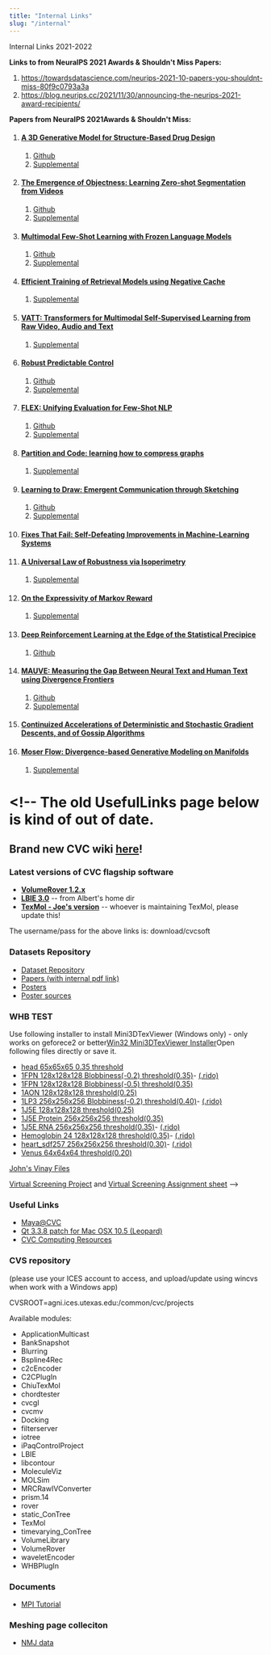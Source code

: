 ```yaml
---
title: "Internal Links"
slug: "/internal"
---
```


Internal Links 2021-2022

**Links to from NeuraIPS 2021 Awards & Shouldn't Miss Papers:**

1. https://towardsdatascience.com/neurips-2021-10-papers-you-shouldnt-miss-80f9c0793a3a
2. https://blog.neurips.cc/2021/11/30/announcing-the-neurips-2021-award-recipients/

**Papers from NeuraIPS 2021Awards & Shouldn't Miss:**

1. #### [A 3D Generative Model for Structure-Based Drug Design](https://papers.nips.cc/paper/2021/hash/314450613369e0ee72d0da7f6fee773c-Abstract.html)

   1. [Github](https://github.com/luost26/3D-Generative-SBDD)
   2. [Supplemental](https://papers.nips.cc/paper/2021/file/314450613369e0ee72d0da7f6fee773c-Supplemental.pdf)

2. #### [The Emergence of Objectness: Learning Zero-shot Segmentation from Videos](https://papers.nips.cc/paper/2021/hash/6d9cb7de5e8ac30bd5e8734bc96a35c1-Abstract.html)

   1. [Github](https://github.com/rt219/The-Emergence-of-Objectness)
   2. [Supplemental](https://papers.nips.cc/paper/2021/file/314450613369e0ee72d0da7f6fee773c-Supplemental.pdf)

3. #### [Multimodal Few-Shot Learning with Frozen Language Models](https://papers.nips.cc/paper/2021/hash/01b7575c38dac42f3cfb7d500438b875-Abstract.html)

   1. [Github](https://fh295.github.io/frozen.html)
   2. [Supplemental](https://papers.nips.cc/paper/2021/file/01b7575c38dac42f3cfb7d500438b875-Supplemental.pdf)

4. #### [Efficient Training of Retrieval Models using Negative Cache](https://papers.nips.cc/paper/2021/hash/2175f8c5cd9604f6b1e576b252d4c86e-Abstract.html)

   1. [Supplemental](https://papers.nips.cc/paper/2021/file/2175f8c5cd9604f6b1e576b252d4c86e-Supplemental.pdf)

5. #### [VATT: Transformers for Multimodal Self-Supervised Learning from Raw Video, Audio and Text](https://papers.nips.cc/paper/2021/hash/cb3213ada48302953cb0f166464ab356-Abstract.html)

   1. [Supplemental](https://papers.nips.cc/paper/2021/file/cb3213ada48302953cb0f166464ab356-Supplemental.pdf)

6. #### [Robust Predictable Control](https://papers.nips.cc/paper/2021/hash/e9f85782949743dcc42079e629332b5f-Abstract.html)

   1. [Github](https://github.com/google-research/google-research/tree/master/rpc)
   2. [Supplemental](https://papers.nips.cc/paper/2021/file/e9f85782949743dcc42079e629332b5f-Supplemental.pdf)

7. #### [FLEX: Unifying Evaluation for Few-Shot NLP](https://papers.nips.cc/paper/2021/hash/8493eeaccb772c0878f99d60a0bd2bb3-Abstract.html)

   1. [Github](https://github.com/allenai/flex)
   2. [Supplemental](https://papers.nips.cc/paper/2021/file/8493eeaccb772c0878f99d60a0bd2bb3-Supplemental.pdf)

8. #### [Partition and Code: learning how to compress graphs](https://papers.nips.cc/paper/2021/hash/9a4d6e8685bd057e4f68930bd7c8ecc0-Abstract.html)

   1. [Supplemental](https://papers.nips.cc/paper/2021/file/9a4d6e8685bd057e4f68930bd7c8ecc0-Supplemental.pdf)

9. #### [Learning to Draw: Emergent Communication through Sketching](https://papers.nips.cc/paper/2021/hash/39d0a8908fbe6c18039ea8227f827023-Abstract.html)

   1. [Github](https://github.com/Ddaniela13/LearningToDraw)
   2. [Supplemental](https://papers.nips.cc/paper/2021/file/39d0a8908fbe6c18039ea8227f827023-Supplemental.pdf)

10. #### [Fixes That Fail: Self-Defeating Improvements in Machine-Learning Systems](https://papers.nips.cc/paper/2021/hash/619427579e7b067421f6aa89d4a8990c-Abstract.html)
11. #### [A Universal Law of Robustness via Isoperimetry](https://openreview.net/forum?id=z71OSKqTFh7)
    1. [Supplemental](https://openreview.net/attachment?id=z71OSKqTFh7&name=supplementary_material)
12. #### [On the Expressivity of Markov Reward](https://openreview.net/forum?id=9DlCh34E1bN)

    1. [Supplemental](https://openreview.net/attachment?id=9DlCh34E1bN&name=supplementary_material)

13. #### [Deep Reinforcement Learning at the Edge of the Statistical Precipice](https://openreview.net/forum?id=uqv8-U4lKBe)

    1. [Github](https://github.com/google-research/rliable)

14. #### [MAUVE: Measuring the Gap Between Neural Text and Human Text using Divergence Frontiers](https://openreview.net/forum?id=Tqx7nJp7PR)

    1. [Github](https://github.com/krishnap25/mauve-experiments)
    2. [Supplemental](https://openreview.net/attachment?id=Tqx7nJp7PR&name=supplementary_material)

15. #### [Continuized Accelerations of Deterministic and Stochastic Gradient Descents, and of Gossip Algorithms](https://openreview.net/forum?id=bGfDnD7xo-v)
16. #### [Moser Flow: Divergence-based Generative Modeling on Manifolds](https://openreview.net/forum?id=qGvMv3undNJ)

    1. [Supplemental](https://openreview.net/attachment?id=qGvMv3undNJ&name=supplementary_material)

<!-- ### Internal Links

* [CVC Wiki](http://cvcsite/mediawiki)
* [Internal Data Repository](http://cvcsite/Datasets)
* [Old CVC group meetings listing](http://cvcsite:8081/cvc/cvc-group-meetings)
* [Plone Site](http://cvcsite:8081/cvc/)
* [Internal Data Paths (2012 updates)](http://cvcweb.ices.utexas.edu/cvcwp/?page_id=2251)
* [Internal Software Paths (2012 updates)](http://cvcweb.ices.utexas.edu/cvcwp/?page_id=2265) -->

# <!-- The old UsefulLinks page below is kind of out of date.

## Brand new CVC wiki [here](http://cvcweb.ices.utexas.edu/mediawiki/)!

### Latest versions of CVC flagship software

- **[VolumeRover 1.2.x](http://cvcweb.ices.utexas.edu/software/VolumeRover/source/VolumeRover-latest.tar.gz)**
- **[LBIE 3.0](http://cvcweb.ices.utexas.edu/software/LBIE/source/LBIE-latest.tar.gz)** -- from Albert's home dir
- **[TexMol - Joe&#39;s version](http://cvcweb.ices.utexas.edu/software/TexMol/source/TexMol-latest.tar.gz)** -- whoever is maintaining TexMol, please update this!

The username/pass for the above links is: download/cvcsoft

### Datasets Repository

- [Dataset Repository](http://cvcweb.ices.utexas.edu/cvc/Datasets/)
- [Papers
  (with internal pdf link)](http://cvcweb.ices.utexas.edu/cvc/papers/index.php?internal)
- [Posters](http://cvcweb.ices.utexas.edu/cvc/posters/posters.php)
- [Poster sources](http://cvcweb.ices.utexas.edu/cvc/posters/source/posters.php)

### WHB TEST

Use following installer to install Mini3DTexViewer (Windows only) - only works on geforece2 or better[Win32 Mini3DTexViewer Installer](http://cvcweb.ices.utexas.edu/data/Software/Mini3DTexViewer_WHB/Mini3DTexViewer_WHB_setup.exe)Open following files directly or save it.

- [head 65x65x65 0.35 threshold](http://cvcweb.ices.utexas.edu/cvc/gallery/miniVolViewer/WHB/head65.rawiv0.35type3.whb)
- [1FPN 128x128x128 Blobbiness(-0.2) threshold(0.35)](http://cvcweb.ices.utexas.edu/cvc/gallery/miniVolViewer/WHB/1FPN_128x128x128_-0.2.rawiv0.35type3.whb)\- [(.rido)](http://cvcweb.ices.utexas.edu/cvc/gallery/miniVolViewer/WHB/1FPN_128x128x128_-0.2.rawiv0.35type3.whb.rido)
- [1FPN 128x128x128 Blobbiness(-0.5) threshold(0.35)](http://cvcweb.ices.utexas.edu/cvc/gallery/miniVolViewer/WHB/1FPN_64x64x64_-0.5.rawiv0.35type3.whb)
- [1AON 128x128x128 threshold(0.25)](http://cvcweb.ices.utexas.edu/cvc/gallery/miniVolViewer/WHB/1aon-acc.rawiv0.25type3.whb)
- [1LP3 256x256x256 Blobbiness(-0.2) threshold(0.40)](http://cvcweb.ices.utexas.edu/cvc/gallery/miniVolViewer/WHB/1LP3-0.2.rawiv0.40type3.whb)\- [(.rido)](http://cvcweb.ices.utexas.edu/cvc/gallery/miniVolViewer/WHB/1LP3-0.2.rawiv0.40type3.whb.rido)
- [1J5E 128x128x128 threshold(0.25)](http://cvcweb.ices.utexas.edu/cvc/gallery/miniVolViewer/WHB/1J5E.rawiv0.25type3.whb)
- [1J5E Protein 256x256x256 threshold(0.35)](http://cvcweb.ices.utexas.edu/cvc/gallery/miniVolViewer/WHB/1J5E_prot.rawiv0.35type3.whb)
- [1J5E RNA 256x256x256 threshold(0.35)](http://cvcweb.ices.utexas.edu/cvc/gallery/miniVolViewer/WHB/1J5E_rna.rawiv0.35type3.whb)\- [(.rido)](http://cvcweb.ices.utexas.edu/cvc/gallery/miniVolViewer/WHB/1J5E_rna.rawiv0.35type3.whb.rido)
- [Hemoglobin 24 128x128x128 threshold(0.35)](http://cvcweb.ices.utexas.edu/cvc/gallery/miniVolViewer/WHB/hbmatch24.pdb.rawiv0.35type3.whb)\- [(.rido)](http://cvcweb.ices.utexas.edu/cvc/gallery/miniVolViewer/WHB/hbmatch24.pdb.rawiv0.35type3.whb.rido)
- [heart_sdf257 256x256x256 threshold(0.30)](http://cvcweb.ices.utexas.edu/cvc/gallery/miniVolViewer/WHB/heart_sdf257.rawiv0.3type3.whb)\- [(.rido)](http://cvcweb.ices.utexas.edu/cvc/gallery/miniVolViewer/WHB/heart_sdf257.rawiv0.3type3.whb.rido)
- [Venus 64x64x64 threshold(0.20)](http://cvcweb.ices.utexas.edu/cvc/gallery/miniVolViewer/WHB/venus65.rawiv0.2type3.whb)

[John&#39;s Vinay Files](http://cvcweb.ices.utexas.edu/users/vinay)

[Virtual Screening Project](http://cvcweb.ices.utexas.edu/cvc/projects/project.php?proID=38) and
[Virtual Screening Assignment sheet](http://cvcweb.ices.utexas.edu/cvc/projects/VirtualScreening/virtualscreening.xls) -->

### Useful Links

<!-- * [Project Pages](http://cvcweb.ices.utexas.edu/cvc/projects/)
* [Gallery](http://cvcweb.ices.utexas.edu/cvc/gallery/gallery.php) - [Admin](http://cvcweb.ices.utexas.edu/cvc/gallery/gallery.php?admin)
* [Group Meetings](http://cvcweb.ices.utexas.edu/cvc/GroupMeetings/) - [Admin](http://cvcweb.ices.utexas.edu/cvc/GroupMeetings/?admin)
* [Task Board](http://cvcweb.ices.utexas.edu/cvc/Archive/)
* [SGE Manual](http://cvcweb.ices.utexas.edu/data/Manuals/SGE53AdminUserDoc.pdf)
* [CVC Papers](http://cvcweb.ices.utexas.edu/cvc/papers/papers.php) - [Admin1](http://cvcweb.ices.utexas.edu/cvc/papers/papers.php?admin) - [Admin2](http://cvcweb.ices.utexas.edu/cvc/papers/papers.php?admin=CCV)
* [Prisms Usage Scheduler](http://cvcweb.ices.utexas.edu/cvc/Schedule/)
* [Software](http://cvcweb.ices.utexas.edu/software/) |[CVC Software status](http://cvcweb.ices.utexas.edu/docs/cvcsoftwarestatus/) -[admin](http://cvcweb.ices.utexas.edu/docs/pipelinestatus/?admin=CVC)
* [datawiki](http://cvcweb.ices.utexas.edu/datawiki/) | [animwiki](http://cvcweb.ices.utexas.edu/animwiki) | [infrawiki](http://cvcweb.ices.utexas.edu/infrawiki/) | [molwiki](http://cvcweb.ices.utexas.edu/molwiki/) | [medwiki](http://cvcweb.ices.utexas.edu/medwiki/) | [softwiki](http://cvcweb.ices.utexas.edu/softwiki/)
* [Datasets](http://cvcweb.ices.utexas.edu/software/dataset.php) |[Cine Movies](http://cvcweb.ices.utexas.edu/data/Movies/cine/cine.php) -[admin](http://cvcweb.ices.utexas.edu/data/Movies/cine/cine.php?admin=CVC)
* [View Downloader Info](http://cvcweb.ices.utexas.edu/cvc/listDownloads.php) -->
<!-- * [CVC File Formats](/cvc/docs/cvcfileformats.html) | [CVC Utilities](cvcutilities.html) | [Joe&#39;s CVC FAQ](http://cvcweb.ices.utexas.edu/cvc/docs/cvcfaq/) -->

- [Maya@CVC](http://cvcweb.ices.utexas.edu/collections/papers/cvcmaya/index.htm)
- [Qt 3.3.8 patch for Mac OSX 10.5 (Leopard)](http://cvcweb.ices.utexas.edu/cvc/docs/utilities/qt3mac.patch2)
- [CVC Computing Resources](http://cvcweb.ices.utexas.edu/cvc/docs/cvcfaq/CVCComputingResources.txt)

### CVS repository

(please use your ICES account to access, and upload/update using wincvs when work with a Windows app)

CVSROOT=agni.ices.utexas.edu:/common/cvc/projects

Available modules:

- ApplicationMulticast
- BankSnapshot
- Blurring
- Bspline4Rec
- c2cEncoder
- C2CPlugIn
- ChiuTexMol
- chordtester
- cvcgl
- cvcmv
- Docking
- filterserver
- iotree
- iPaqControlProject
- LBIE
- libcontour
- MoleculeViz
- MOLSim
- MRCRawIVConverter
- prism.14
- rover
- static_ConTree
- TexMol
- timevarying_ConTree
- VolumeLibrary
- VolumeRover
- waveletEncoder
- WHBPlugIn

<!-- ### [Wah Chiu Group](http://ncmidb.bcm.tmc.edu/EMDB/Groups/Group_32/Project_363/index_html_co?sort_by=title), [UT](http://ncmi.bcm.tmc.edu/ncmi/collaborations/NCMI-UCSF-UT) -->

<!-- #### Mini Browsers Demo Page

* [Mini Viewers](http://cvcweb.ices.utexas.edu/cvc/gallery/miniVolViewer/)

#### Mini Browsers Encoders and Plug-Ins

* [Wavelet Encoder](http://cvcweb.ices.utexas.edu/software/wavelet/wavelet.tar)http://cvcweb.oden.utexas.edu/software/wavelet
* [c2c Encoder](http://cvcweb.ices.utexas.edu/software/c2c/c2c.tar)http://cvcweb.oden.utexas.edu/software/c2c
* [WHB Plug-In](http://cvcweb.ices.utexas.edu/software/WHBplugIn/3DTexViewer_ActiveX_WHB.zip)http://cvcweb.oden.utexas.edu/software/WHBplugIn
* [c2c Plug-In](http://cvcweb.ices.utexas.edu/software/MiniVolViewer_ActiveX_C2C.zip)http://cvcweb.oden.utexas.edu/software/c2cPlugIn
* [TexMol Plug-In](http://cvcweb.ices.utexas.edu/software/TexMolPlugin.tar.gz)

[Oracle Editor(CCVWEB)](http://cvcweb.ices.utexas.edu/projects/visportal/dev/OracleEditor.php)

#### Software Pages - [project admin](http://cvcweb.ices.utexas.edu/cvc/projects/ProjectAdmin.php?pwd=ridopark)

* [MolFingerDB](http://cvcweb.ices.utexas.edu/MolFingerDB)http://cvcweb.oden.utexas.edu/MolFingerDB
* [TexMol Software Pages](http://cvcweb.ices.utexas.edu/software/TexMol)http://cvcweb.oden.utexas.edu/software/TexMol
* [MiniTexMol Software Pages](http://cvcweb.ices.utexas.edu/software/miniTexMol)http://cvcweb.oden.utexas.edu/software/miniTexMol
* [VolRover Software Pages](http://cvcweb.ices.utexas.edu/software/VolRover)http://cvcweb.oden.utexas.edu/software/VolRover
* [LBIE-Mesher Software Pages](http://cvcweb.ices.utexas.edu/software/LBIE-Mesher)http://cvcweb.oden.utexas.edu/software/LBIE-Mesher
* [VolVideo Software Pages](http://cvcweb.ices.utexas.edu/software/VolVideo)http://cvcweb.ices.utexas.edu/software/VolVideo
* [Multi-Tiled Displays and Parallel Volume Rendering](http://cvcweb.ices.utexas.edu/software/MultiTD_ParallelVR)http://cvcweb.oden.utexas.edu/software/MultiTD\_ParallelVR
* [Parallel Volume Raycaster](http://cvcweb.ices.utexas.edu/software/ParallelVRay)http://cvcweb.oden.utexas.edu/software/ParallelVRay
* [Parallel Isocontour Render Server](http://cvcweb.oden.utexas.edu/software/ParallelIsoRenderServer)http://cvcweb.oden.utexas.edu/software/ParallelIsoRenderServer
* [Earth Simulator Project](http://cvcweb.ices.utexas.edu/software/EarthSim/)http://cvcweb.oden.utexas.edu/software/EarthSim
* [texas visualization portal](http://cvcweb.ices.utexas.edu/software/TxVisPortal)http://cvcweb.oden.utexas.edu/software/TxVisPortal
* [Translation](http://cvcweb.ices.utexas.edu/projects/translation)
  http://cvcweb.oden.utexas.edu/projects/translation -->

<!-- #### Library Pages

* [VolRendering Lib](http://cvcweb.ices.utexas.edu/software/VolRenderingLib)http://cvcweb.oden.utexas.edu/software/VolRover
* [LBIE-Mesher Library Pages](http://cvcweb.ices.utexas.edu/software/LBIE-Lib)http://cvcweb.oden.utexas.edu/software/LBIE-Lib
* [Fast Isocontour Library Pages](http://cvcweb.ices.utexas.edu/software/FastIsocontourLib)http://cvcweb.oden.utexas.edu/software/FastIsocontourLib
* [Multi-tiled Display](http://cvcweb.ices.utexas.edu/software/TileLib)http://cvcweb.oden.utexas.edu/software/TileLib
* [Tetra Lib](http://cvcweb.ices.utexas.edu/software/TetraLib)http://cvcweb.oden.utexas.edu/software/TetraLib
* [Filter(2D, 3D) Lib](http://cvcweb.ices.utexas.edu/software/Filter2D3DLib)http://cvcweb.oden.utexas.edu/software/Filter2D3DLib
* [Classify(2D, 3D) Lib](http://cvcweb.ices.utexas.edu/software/ClassifyLib)http://cvcweb.oden.utexas.edu/software/ClassifyLib
* [Segment(2D, 3D) Lib](http://cvcweb.ices.utexas.edu/software/SegmentLib)http://cvcweb.oden.utexas.edu/software/SegmentLib
* [Dual Contour Lib](http://cvcweb.ices.utexas.edu/software/DualContourLib)http://cvcweb.oden.utexas.edu/software/DualContourLib
* [SDF Lib](http://cvcweb.ices.utexas.edu/software/SDF-Lib)
  http://cvcweb.oden.utexas.edu/software/SDF-Lib -->

### Documents

<!-- * [Classfication and Visualization of Scanned **Prostate** Images for Radiation Diagnosis/Treatment](http://cvcweb.ices.utexas.edu/projects/medx/prostateIdentification/) -->

- [MPI Tutorial](http://cvcweb.ices.utexas.edu/cvc/docs/MPI_Tutorial.pdf)

<!-- ### Software download

* Texmol:[source](http://cvcweb.ices.utexas.edu/software/TexMol.zip),[binary for Windows](http://cvcweb.ices.utexas.edu/software/texmol.windows.vc6.0.qt.3.3.3.edu.tar.gz),[binary for Linux (RedHat 9.0)](http://cvcweb.ices.utexas.edu/software/texmol.linux.gcc3.2.2.qt.3.3.4.tar.gz),
* VolRover:[source](http://cvcweb.ices.utexas.edu/software/VolumeRover.zip),[binary for Windows](http://cvcweb.ices.utexas.edu/software/VolumeRover-i386-win32-vc6-qt3.3.3.zip),[binary for Linux (RedHat 9.0)](http://cvcweb.ices.utexas.edu/software/VolumeRover-i386-linux-gcc3.2.2-qt3.3.4.tar.gz),
* LBIE-Mesher:
  [source](http://cvcweb.ices.utexas.edu/software/LBIE_Mesher.zip),
  [binary for Windows](http://cvcweb.ices.utexas.edu/software/LBIE_Mesher-i386-win32-vc6-qt3.3.3.zip),
  [binary for Linux (RedHat 9.0)](http://cvcweb.ices.utexas.edu/software/LBIE_Mesher.linux.gcc3.2.2.qt.3.3.4.tar.gz), -->

<!-- ### Large Datasets

All large datasets are collected into Prisms SRB at C-/A/home/visportal.CCVVISSRB/LargeDataAlso you can use [Web SRB Browser.](http://prisms.ices.utexas.edu/visportal/browseSRB.php?cdir=/A/home/visportal.CCVVISSRB/LargeData)

1. Oceanography Simulation Data - //milagros/ccv/stammer/full/orig
2. Cosmology Simulation Data - //milagros/ccv/explosions and //milagros/ccv/santa-barbara
3. Oil Reservoir Simulation Data - //milagros/ccv/hydro/hydro6A/vtm, //milagrosccv/hydro/hydro6B/vtm, and //milagrosccv/hydro/hydro7A/vtm
4. PDB from Dr. Nathan Baker - //milagros/archive/utexas/ti/ccv/Baker193MolStructure
5. Virus - \\\\megha.ices.utexas.edu\\pub-megha\\ccv-pub\\MolecularData\\CryoEM-DensityMap and other locations (?)
6. Geolphysical Siesmic Data - //milagros/ccv/barbados/vtm
7. Visible Male and Visible Female - //milagros/ccv/vhmale/freshCT and //milagros/ccv/female/
8. Toga Brain - //milagros/ccv/female/Toga\_Brain/SegmentedVol -->

### Meshing page colleciton

<!-- * [Meshing for Visible Human](http://cvcweb.ices.utexas.edu/cvc/meshing/meshing_torso/)
* [3D Finite Element Meshing from Imaging Data](http://cvcweb.ices.utexas.edu/cvc/meshing/3D_FE_meshing_imaging_data/) -->

- [NMJ data](http://cvcweb.ices.utexas.edu/cvc/meshing/NMJ/)
<!-- * [Quality Meshing of Implicit Solvation Models of Biomolecular Structures](http://cvcweb.ices.utexas.edu/cvc/meshing/biomesh/)
- [Segmented MRI data of the human brain](http://cvcweb.ices.utexas.edu/cvc/meshing/brain_miller/)
- [Finite Element Meshing for Cardiac Analysis](http://cvcweb.ices.utexas.edu/cvc/meshing/heart/)
- [Adaptive and Quality Quadrilateral/Hexahedral Meshing from Volumetric Imaging Data](http://cvcweb.ices.utexas.edu/cvc/meshing/quadhex/)
- [Surface Smoothing and Quality Improvement of Quadrilateral/Hexahedral Meshes with Geometric Flow](http://cvcweb.ices.utexas.edu/cvc/meshing/quadhexgf/)
- [A-patch results](http://cvcweb.ices.utexas.edu/cvc/projects/VisualEyes/visualization/domainpara/A-Patch/apatch.php)
- [mesh collection](http://cvcweb.ices.utexas.edu/cvc/meshing/) -->
